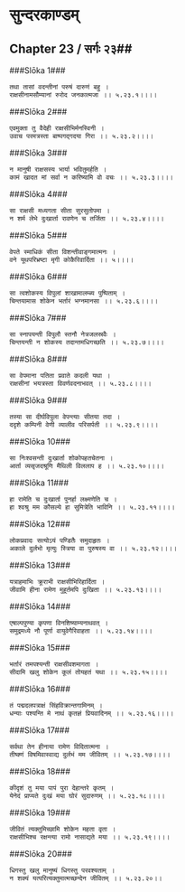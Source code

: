 सुन्दरकाण्डम्
===============================


## Chapter 23  / सर्गः २३##


###Slōka 1###


    तथा तासां वदन्तीनां परुषं दारुणं बहु ।
    राक्षसीनामसौम्यानां रुरोद जनकात्मजा ।। ५.२३.१।।।।


###Slōka 2###


    एवमुक्ता तु वैदेही राक्षसीभिर्मनस्विनी ।
    उवाच परमत्रस्ता बाष्पगद्गदया गिरा ।। ५.२३.२।।।।


###Slōka 3###


    न मानुषी राक्षसस्य भार्या भवितुमर्हति ।
    कामं खादत मां सर्वा न करिष्यामि वो वचः ।। ५.२३.३।।।।


###Slōka 4###


    सा राक्षसी मध्यगता सीता सुरसुतोपमा ।
    न शर्म लेभे दुःखार्ता रावणेन च तर्जिता ।। ५.२३.४।।।।


###Slōka 5###


    वेपते स्माधिकं सीता विशन्तीवाङ्गमात्मनः ।
    वने यूथपरिभ्रष्टा मृगी कोकैरिवार्दिता ।। ५।।।।


###Slōka 6###


    सा त्वशोकस्य विपुलां शाखामालम्ब्य पुष्पिताम् ।
    चिन्तयामास शोकेन भर्तारं भग्नमानसा ।। ५.२३.६।।।।


###Slōka 7###


    सा स्नापयन्ती विपुलौ स्तनौ नेत्रजलस्रवैः ।
    चिन्तयन्ती न शोकस्य तदान्तमधिगच्छति ।। ५.२३.७।।।।


###Slōka 8###


    सा वेपमाना पतिता प्रवाते कदली यथा ।
    राक्षसीनां भयत्रस्ता विवर्णवदनाभवत् ।। ५.२३.८।।।।


###Slōka 9###


    तस्या सा दीर्घविपुला वेपन्त्याः सीतया तदा ।
    ददृशे कम्पिनी वेणी व्यालीव परिसर्पती ।। ५.२३.९।।।।


###Slōka 10###


    सा निःश्वसन्ती दुःखार्ता शोकोपहतचेतना ।
    आर्ता व्यसृजदश्रूणि मैथिली विललाप ह ।। ५.२३.१०।।।।


###Slōka 11###


    हा रामेति च दुःखार्ता पुनर्हा लक्ष्मणेति च ।
    हा श्वश्रु मम कौसल्ये हा सुमित्रेति भाविनि ।। ५.२३.११।।।।


###Slōka 12###


    लोकप्रवादः सत्योऽयं पण्डितैः समुदाहृतः ।
    अकाले दुर्लभो मृत्युः स्त्रिया वा पुरुषस्य वा ।। ५.२३.१२।।।।


###Slōka 13###


    यत्राहमाभिः क्रूराभी राक्षसीभिरिहार्दिता ।
    जीवामि हीना रामेण मुहूर्तमपि दुःखिता ।। ५.२३.१३।।।।


###Slōka 14###


    एषाल्पपुण्या कृपणा विनशिष्याम्यनाथवत् ।
    समुद्रमध्ये नौ पूर्णा वायुवेगैरिवाहता ।। ५.२३.१४।।।।


###Slōka 15###


    भर्तारं तमपश्यन्ती राक्षसीवशमागता ।
    सीदामि खलु शोकेन कूलं तोयहतं यथा ।। ५.२३.१५।।।।


###Slōka 16###


    तं पद्मदलपत्राक्षं सिंहविक्रान्तगामिनम् ।
    धन्याः पश्यन्ति मे नाथं कृतज्ञं प्रियवादिनम् ।। ५.२३.१६।।।।


###Slōka 17###


    सर्वथा तेन हीनाया रामेण विदितात्मना ।
    तीष्क्णं विषमिवास्वाद्य दुर्लभं मम जीवितम् ।। ५.२३.१७।।।।


###Slōka 18###


    कीदृशं तु मया पापं पुरा देहान्तरे कृतम् ।
    येनेदं प्राप्यते दुःखं मया घोरं सुदारुणम् ।। ५.२३.१८।।।।


###Slōka 19###


    जीवितं त्यक्तुमिच्छामि शोकेन महता वृता ।
    राक्षसीभिश्च रक्षन्त्या रामो नासाद्यते मया ।। ५.२३.१९।।।।


###Slōka 20###


    धिगस्तु खलु मानुष्यं धिगस्तु परवश्यताम् ।
    न शक्यं यत्परित्यक्तुमात्मच्छन्देन जीवितम् ।। ५.२३.२०।।


